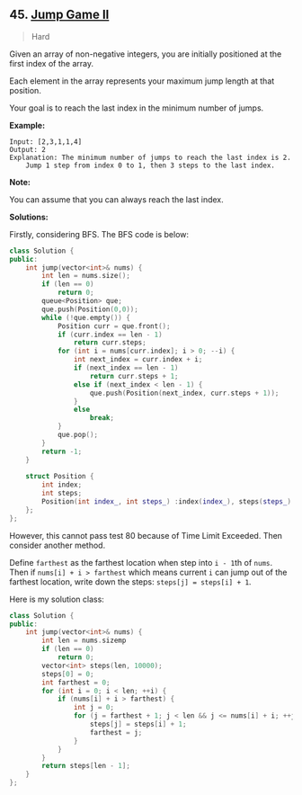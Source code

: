 ## 45. [Jump Game II](https://leetcode.com/problems/jump-game-ii/)

> Hard

Given an array of non-negative integers, you are initially positioned at the first index of the array.

Each element in the array represents your maximum jump length at that position.

Your goal is to reach the last index in the minimum number of jumps.

**Example:**

```
Input: [2,3,1,1,4]
Output: 2
Explanation: The minimum number of jumps to reach the last index is 2.
    Jump 1 step from index 0 to 1, then 3 steps to the last index.
```

**Note:**

You can assume that you can always reach the last index.



**Solutions:**

Firstly, considering BFS. The BFS code is below:

```c++
class Solution {
public:
	int jump(vector<int>& nums) {
		int len = nums.size();
		if (len == 0)
			return 0;
		queue<Position> que;
		que.push(Position(0,0));
		while (!que.empty()) {
			Position curr = que.front();
			if (curr.index == len - 1)
				return curr.steps;
			for (int i = nums[curr.index]; i > 0; --i) {
				int next_index = curr.index + i;
				if (next_index == len - 1)
					return curr.steps + 1;
				else if (next_index < len - 1) {
					que.push(Position(next_index, curr.steps + 1));
				}
				else
					break;
			}
			que.pop();
		}
		return -1;
	}
	
	struct Position {
		int index;
		int steps;
		Position(int index_, int steps_) :index(index_), steps(steps_) {};
	};
};
```

However, this cannot pass test 80 because of Time Limit Exceeded. Then consider another method.

Define `farthest` as the farthest location when step into `i - 1`th of `nums`. Then if `nums[i] + i > farthest` which means current `i` can jump out of the farthest location, write down the steps: `steps[j] = steps[i] + 1`.

Here is my solution class:

```c++
class Solution {
public:
	int jump(vector<int>& nums) {
		int len = nums.sizemp
		if (len == 0)
			return 0;
		vector<int> steps(len, 10000);
		steps[0] = 0;
		int farthest = 0;
		for (int i = 0; i < len; ++i) {
			if (nums[i] + i > farthest) {
				int j = 0;
				for (j = farthest + 1; j < len && j <= nums[i] + i; ++j) {
					steps[j] = steps[i] + 1;
					farthest = j;
				}
			}
		}
		return steps[len - 1];
	}
};
```
